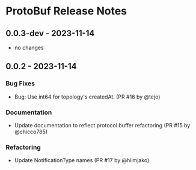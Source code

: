 # ProtoBuf Release Notes

## 0.0.3-dev - 2023-11-14

- no changes

## 0.0.2 - 2023-11-14

### Bug Fixes

- Bug: Use int64 for topology's createdAt. (PR #16 by @tejo)

### Documentation

- Update documentation to reflect protocol buffer refactoring (PR #15 by  
  @chicco785)

### Refactoring

- Update NotificationType names (PR #17 by @hiimjako)
